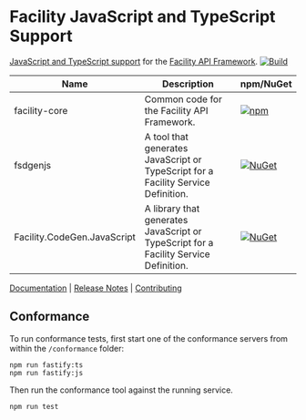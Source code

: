 # Facility JavaScript and TypeScript Support

[JavaScript and TypeScript support](https://facilityapi.github.io/generate/javascript) for the [Facility API Framework](https://facilityapi.github.io/).
[![Build](https://github.com/FacilityApi/FacilityJavaScript/workflows/Build/badge.svg)](https://github.com/FacilityApi/FacilityJavaScript/actions?query=workflow%3ABuild)

Name | Description | npm/NuGet
--- | --- | ---
facility-core | Common code for the Facility API Framework. | [![npm](https://img.shields.io/npm/v/facility-core.svg)](https://www.npmjs.com/package/facility-core)
fsdgenjs | A tool that generates JavaScript or TypeScript for a Facility Service Definition. | [![NuGet](https://img.shields.io/nuget/v/fsdgenjs.svg)](https://www.nuget.org/packages/fsdgenjs)
Facility.CodeGen.JavaScript | A library that generates JavaScript or TypeScript for a Facility Service Definition. | [![NuGet](https://img.shields.io/nuget/v/Facility.CodeGen.JavaScript.svg)](https://www.nuget.org/packages/Facility.CodeGen.JavaScript)

[Documentation](https://facilityapi.github.io/) | [Release Notes](https://github.com/FacilityApi/FacilityJavaScript/blob/master/ReleaseNotes.md) | [Contributing](https://github.com/FacilityApi/FacilityJavaScript/blob/master/CONTRIBUTING.md)

## Conformance

To run conformance tests, first start one of the conformance servers from within the `/conformance` folder:

```
npm run fastify:ts
npm run fastify:js
```

Then run the conformance tool against the running service.

```
npm run test
```
